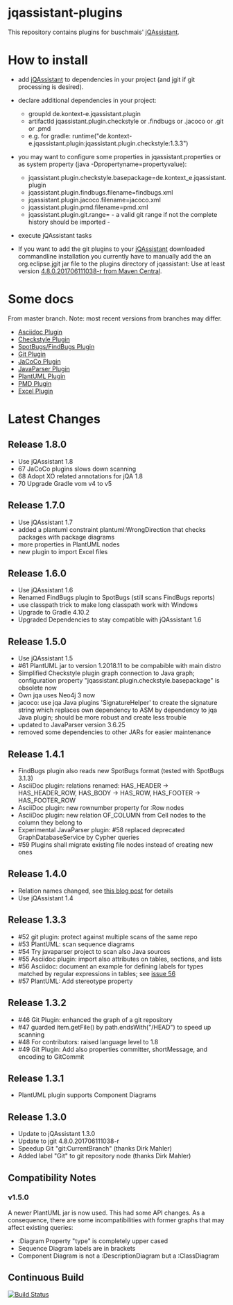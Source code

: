 jqassistant-plugins
===================
This repository contains plugins for buschmais' [jQAssistant](http://jqassistant.org).

How to install
==============
* add [jQAssistant](http://jqassistant.org) to dependencies in your project (and jgit if git processing is desired).

* declare additional dependencies in your project:
 
    - groupId de.kontext-e.jqassistant.plugin
    - artifactId jqassistant.plugin.checkstyle or .findbugs or .jacoco or .git or .pmd
    - e.g. for gradle:   runtime("de.kontext-e.jqassistant.plugin:jqassistant.plugin.checkstyle:1.3.3")


* you may want to configure some properties in jqassistant.properties or as system property (java -Dpropertyname=propertyvalue):

    - jqassistant.plugin.checkstyle.basepackage=de.kontext_e.jqassistant.plugin
    - jqassistant.plugin.findbugs.filename=findbugs.xml
    - jqassistant.plugin.jacoco.filename=jacoco.xml
    - jqassistant.plugin.pmd.filename=pmd.xml
    - jqassistant.plugin.git.range= - a valid git range if not the complete history should be imported -

* execute jQAssistant tasks

* If you want to add the git plugins to your [jQAssistant](http://jqassistant.org) downloaded commandline installation you currently have to
  manually add the an org.eclipse.jgit jar file to the plugins directory of jqassistant: Use at least version 
  [4.8.0.201706111038-r from Maven Central](https://repo1.maven.org/maven2/org/eclipse/jgit/org.eclipse.jgit/4.8.0.201706111038-r/org.eclipse.jgit-4.8.0.201706111038-r.jar).

Some docs
=========
From master branch. Note: most recent versions from branches may differ.

* [Asciidoc Plugin](https://github.com/kontext-e/jqassistant-plugins/blob/master/asciidoc/src/main/asciidoc/asciidoc.adoc)
* [Checkstyle Plugin](https://github.com/kontext-e/jqassistant-plugins/blob/master/checkstyle/src/main/asciidoc/checkstyle.adoc)
* [SpotBugs/FindBugs Plugin](https://github.com/kontext-e/jqassistant-plugins/blob/master/spotbugs/src/main/asciidoc/spotbugs.adoc)
* [Git Plugin](https://github.com/kontext-e/jqassistant-plugins/blob/master/git/src/main/asciidoc/git.adoc)
* [JaCoCo Plugin](https://github.com/kontext-e/jqassistant-plugins/blob/master/jacoco/src/main/asciidoc/jacoco.adoc)
* [JavaParser Plugin](https://github.com/kontext-e/jqassistant-plugins/blob/master/javaparser/src/main/asciidoc/javaparser.adoc)
* [PlantUML Plugin](https://github.com/kontext-e/jqassistant-plugins/blob/master/plantuml/src/main/asciidoc/plantuml.adoc)
* [PMD Plugin](https://github.com/kontext-e/jqassistant-plugins/blob/master/pmd/src/main/asciidoc/pmd.adoc)
* [Excel Plugin](https://github.com/kontext-e/jqassistant-plugins/blob/master/excel/src/main/asciidoc/excel.adoc)

Latest Changes
==============

Release 1.8.0
-------------
* Use jQAssistant 1.8
* 67 JaCoCo plugins slows down scanning
* 68 Adopt XO related annotations for jQA 1.8
* 70 Upgrade Gradle vom v4 to v5

Release 1.7.0
-------------
* Use jQAssistant 1.7
* added a plantuml constraint plantuml:WrongDirection that checks packages with package diagrams
* more properties in PlantUML nodes
* new plugin to import Excel files

Release 1.6.0
-------------
* Use jQAssistant 1.6
* Renamed FindBugs plugin to SpotBugs (still scans FindBugs reports)
* use classpath trick to make long classpath work with Windows
* Upgrade to Gradle 4.10.2
* Upgraded Dependencies to stay compatible with jQAssistant 1.6

Release 1.5.0
-------------
* Use jQAssistant 1.5
* #61 PlantUML jar to version 1.2018.11 to be compabible with main distro
* Simplified Checkstyle plugin graph connection to Java graph; configuration property "jqassistant.plugin.checkstyle.basepackage" is obsolete now
* Own jqa uses Neo4j 3 now
* jacoco: use jqa Java plugins 'SignatureHelper' to create the signature string which replaces own dependency to ASM by dependency to jqa Java plugin; should be more robust and create less trouble
* updated to JavaParser version 3.6.25
* removed some dependencies to other JARs for easier maintenance

Release 1.4.1
-------------
* FindBugs plugin also reads new SpotBugs format (tested with SpotBugs 3.1.3)
* AsciiDoc plugin: relations renamed: HAS_HEADER -> HAS_HEADER_ROW, HAS_BODY -> HAS_ROW, HAS_FOOTER -> HAS_FOOTER_ROW
* AsciiDoc plugin: new rownumber property for :Row nodes
* AsciiDoc plugin: new relation OF_COLUMN from Cell nodes to the column they belong to
* Experimental JavaParser plugin: #58 replaced deprecated GraphDatabaseService by Cypher queries
* #59 Plugins shall migrate existing file nodes instead of creating new ones

Release 1.4.0
-------------
* Relation names changed, see [this blog post](http://techblog.kontext-e.de/jqa-change-relation-names/) for details
* Use jQAssistant 1.4

Release 1.3.3
-------------
* #52 git plugin: protect against multiple scans of the same repo
* #53 PlantUML: scan sequence diagrams
* #54 Try javaparser project to scan also Java sources
* #55 Asciidoc plugin: import also attributes on tables, sections, and lists
* #56 Asciidoc: document an example for defining labels for types matched by regular expressions in tables; see [issue 56](https://github.com/kontext-e/jqassistant-plugins/issues/56)
* #57 PlantUML: Add stereotype property

Release 1.3.2
-------------
* #46 Git Plugin: enhanced the graph of a git repository
* #47 guarded item.getFile() by path.endsWith("/HEAD") to speed up scanning
* #48 For contributors: raised language level to 1.8
* #49 Git Plugin: Add also properties committer, shortMessage, and encoding to GitCommit

Release 1.3.1
-------------
* PlantUML plugin supports Component Diagrams

Release 1.3.0
-------------
* Update to jQAssistant 1.3.0
* Update to jgit 4.8.0.201706111038-r
* Speedup Git "git:CurrentBranch" (thanks Dirk Mahler)
* Added label "Git" to git repository node (thanks Dirk Mahler)


## Compatibility Notes

### v1.5.0

A newer PlantUML jar is now used. This had some API changes. As a consequence, there are some
incompatibilities with former graphs that may affect existing queries:

* :Diagram Property "type" is completely upper cased
* Sequence Diagram labels are in brackets
* Component Diagram is not a :DescriptionDiagram but a :ClassDiagram

## Continuous Build

[![Build Status](https://travis-ci.org/kontext-e/jqassistant-plugins.svg?branch=master)](https://travis-ci.org/kontext-e/jqassistant-plugins)
